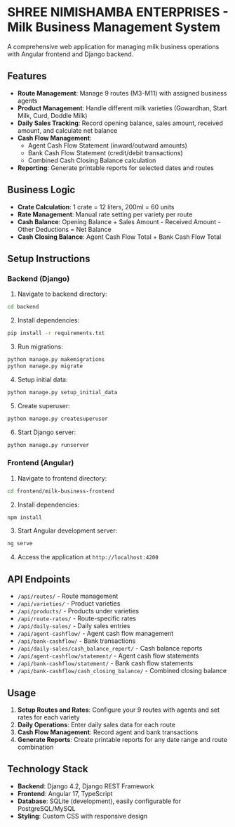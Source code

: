 # SHREE NIMISHAMBA ENTERPRISES - Milk Business Management System

A comprehensive web application for managing milk business operations with Angular frontend and Django backend.

## Features

- **Route Management**: Manage 9 routes (M3-M11) with assigned business agents
- **Product Management**: Handle different milk varieties (Gowardhan, Start Milk, Curd, Doddle Milk)
- **Daily Sales Tracking**: Record opening balance, sales amount, received amount, and calculate net balance
- **Cash Flow Management**: 
  - Agent Cash Flow Statement (inward/outward amounts)
  - Bank Cash Flow Statement (credit/debit transactions)
  - Combined Cash Closing Balance calculation
- **Reporting**: Generate printable reports for selected dates and routes

## Business Logic

- **Crate Calculation**: 1 crate = 12 liters, 200ml = 60 units
- **Rate Management**: Manual rate setting per variety per route
- **Cash Balance**: Opening Balance + Sales Amount - Received Amount - Other Deductions = Net Balance
- **Cash Closing Balance**: Agent Cash Flow Total + Bank Cash Flow Total

## Setup Instructions

### Backend (Django)

1. Navigate to backend directory:
```bash
cd backend
```

2. Install dependencies:
```bash
pip install -r requirements.txt
```

3. Run migrations:
```bash
python manage.py makemigrations
python manage.py migrate
```

4. Setup initial data:
```bash
python manage.py setup_initial_data
```

5. Create superuser:
```bash
python manage.py createsuperuser
```

6. Start Django server:
```bash
python manage.py runserver
```

### Frontend (Angular)

1. Navigate to frontend directory:
```bash
cd frontend/milk-business-frontend
```

2. Install dependencies:
```bash
npm install
```

3. Start Angular development server:
```bash
ng serve
```

4. Access the application at `http://localhost:4200`

## API Endpoints

- `/api/routes/` - Route management
- `/api/varieties/` - Product varieties
- `/api/products/` - Products under varieties
- `/api/route-rates/` - Route-specific rates
- `/api/daily-sales/` - Daily sales entries
- `/api/agent-cashflow/` - Agent cash flow management
- `/api/bank-cashflow/` - Bank transactions
- `/api/daily-sales/cash_balance_report/` - Cash balance reports
- `/api/agent-cashflow/statement/` - Agent cash flow statements
- `/api/bank-cashflow/statement/` - Bank cash flow statements
- `/api/bank-cashflow/cash_closing_balance/` - Combined closing balance

## Usage

1. **Setup Routes and Rates**: Configure your 9 routes with agents and set rates for each variety
2. **Daily Operations**: Enter daily sales data for each route
3. **Cash Flow Management**: Record agent and bank transactions
4. **Generate Reports**: Create printable reports for any date range and route combination

## Technology Stack

- **Backend**: Django 4.2, Django REST Framework
- **Frontend**: Angular 17, TypeScript
- **Database**: SQLite (development), easily configurable for PostgreSQL/MySQL
- **Styling**: Custom CSS with responsive design